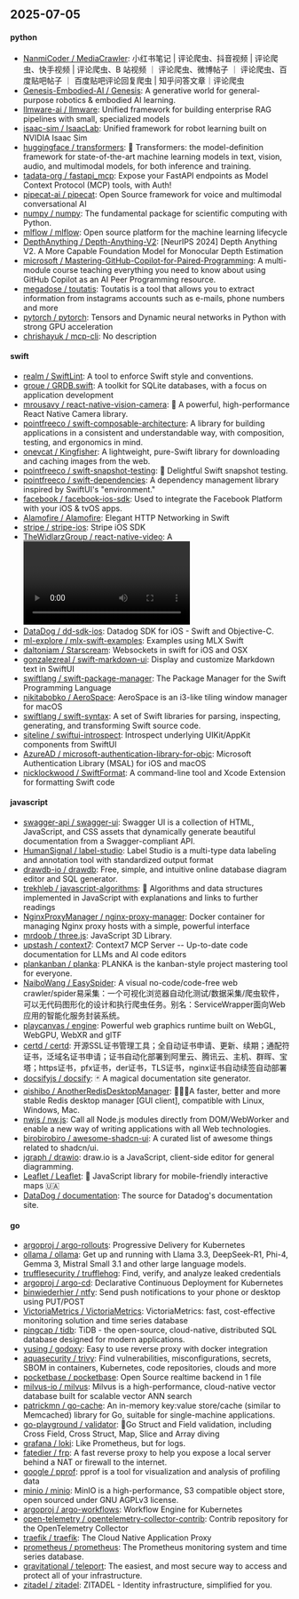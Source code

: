 ## 2025-07-05

#### python
* [NanmiCoder / MediaCrawler](https://github.com/NanmiCoder/MediaCrawler): 小红书笔记 | 评论爬虫、抖音视频 | 评论爬虫、快手视频 | 评论爬虫、B 站视频 ｜ 评论爬虫、微博帖子 ｜ 评论爬虫、百度贴吧帖子 ｜ 百度贴吧评论回复爬虫 | 知乎问答文章｜评论爬虫
* [Genesis-Embodied-AI / Genesis](https://github.com/Genesis-Embodied-AI/Genesis): A generative world for general-purpose robotics & embodied AI learning.
* [llmware-ai / llmware](https://github.com/llmware-ai/llmware): Unified framework for building enterprise RAG pipelines with small, specialized models
* [isaac-sim / IsaacLab](https://github.com/isaac-sim/IsaacLab): Unified framework for robot learning built on NVIDIA Isaac Sim
* [huggingface / transformers](https://github.com/huggingface/transformers): 🤗 Transformers: the model-definition framework for state-of-the-art machine learning models in text, vision, audio, and multimodal models, for both inference and training.
* [tadata-org / fastapi_mcp](https://github.com/tadata-org/fastapi_mcp): Expose your FastAPI endpoints as Model Context Protocol (MCP) tools, with Auth!
* [pipecat-ai / pipecat](https://github.com/pipecat-ai/pipecat): Open Source framework for voice and multimodal conversational AI
* [numpy / numpy](https://github.com/numpy/numpy): The fundamental package for scientific computing with Python.
* [mlflow / mlflow](https://github.com/mlflow/mlflow): Open source platform for the machine learning lifecycle
* [DepthAnything / Depth-Anything-V2](https://github.com/DepthAnything/Depth-Anything-V2): [NeurIPS 2024] Depth Anything V2. A More Capable Foundation Model for Monocular Depth Estimation
* [microsoft / Mastering-GitHub-Copilot-for-Paired-Programming](https://github.com/microsoft/Mastering-GitHub-Copilot-for-Paired-Programming): A multi-module course teaching everything you need to know about using GitHub Copilot as an AI Peer Programming resource.
* [megadose / toutatis](https://github.com/megadose/toutatis): Toutatis is a tool that allows you to extract information from instagrams accounts such as e-mails, phone numbers and more
* [pytorch / pytorch](https://github.com/pytorch/pytorch): Tensors and Dynamic neural networks in Python with strong GPU acceleration
* [chrishayuk / mcp-cli](https://github.com/chrishayuk/mcp-cli): No description

#### swift
* [realm / SwiftLint](https://github.com/realm/SwiftLint): A tool to enforce Swift style and conventions.
* [groue / GRDB.swift](https://github.com/groue/GRDB.swift): A toolkit for SQLite databases, with a focus on application development
* [mrousavy / react-native-vision-camera](https://github.com/mrousavy/react-native-vision-camera): 📸 A powerful, high-performance React Native Camera library.
* [pointfreeco / swift-composable-architecture](https://github.com/pointfreeco/swift-composable-architecture): A library for building applications in a consistent and understandable way, with composition, testing, and ergonomics in mind.
* [onevcat / Kingfisher](https://github.com/onevcat/Kingfisher): A lightweight, pure-Swift library for downloading and caching images from the web.
* [pointfreeco / swift-snapshot-testing](https://github.com/pointfreeco/swift-snapshot-testing): 📸 Delightful Swift snapshot testing.
* [pointfreeco / swift-dependencies](https://github.com/pointfreeco/swift-dependencies): A dependency management library inspired by SwiftUI's "environment."
* [facebook / facebook-ios-sdk](https://github.com/facebook/facebook-ios-sdk): Used to integrate the Facebook Platform with your iOS & tvOS apps.
* [Alamofire / Alamofire](https://github.com/Alamofire/Alamofire): Elegant HTTP Networking in Swift
* [stripe / stripe-ios](https://github.com/stripe/stripe-ios): Stripe iOS SDK
* [TheWidlarzGroup / react-native-video](https://github.com/TheWidlarzGroup/react-native-video): A <Video /> component for react-native
* [DataDog / dd-sdk-ios](https://github.com/DataDog/dd-sdk-ios): Datadog SDK for iOS - Swift and Objective-C.
* [ml-explore / mlx-swift-examples](https://github.com/ml-explore/mlx-swift-examples): Examples using MLX Swift
* [daltoniam / Starscream](https://github.com/daltoniam/Starscream): Websockets in swift for iOS and OSX
* [gonzalezreal / swift-markdown-ui](https://github.com/gonzalezreal/swift-markdown-ui): Display and customize Markdown text in SwiftUI
* [swiftlang / swift-package-manager](https://github.com/swiftlang/swift-package-manager): The Package Manager for the Swift Programming Language
* [nikitabobko / AeroSpace](https://github.com/nikitabobko/AeroSpace): AeroSpace is an i3-like tiling window manager for macOS
* [swiftlang / swift-syntax](https://github.com/swiftlang/swift-syntax): A set of Swift libraries for parsing, inspecting, generating, and transforming Swift source code.
* [siteline / swiftui-introspect](https://github.com/siteline/swiftui-introspect): Introspect underlying UIKit/AppKit components from SwiftUI
* [AzureAD / microsoft-authentication-library-for-objc](https://github.com/AzureAD/microsoft-authentication-library-for-objc): Microsoft Authentication Library (MSAL) for iOS and macOS
* [nicklockwood / SwiftFormat](https://github.com/nicklockwood/SwiftFormat): A command-line tool and Xcode Extension for formatting Swift code

#### javascript
* [swagger-api / swagger-ui](https://github.com/swagger-api/swagger-ui): Swagger UI is a collection of HTML, JavaScript, and CSS assets that dynamically generate beautiful documentation from a Swagger-compliant API.
* [HumanSignal / label-studio](https://github.com/HumanSignal/label-studio): Label Studio is a multi-type data labeling and annotation tool with standardized output format
* [drawdb-io / drawdb](https://github.com/drawdb-io/drawdb): Free, simple, and intuitive online database diagram editor and SQL generator.
* [trekhleb / javascript-algorithms](https://github.com/trekhleb/javascript-algorithms): 📝 Algorithms and data structures implemented in JavaScript with explanations and links to further readings
* [NginxProxyManager / nginx-proxy-manager](https://github.com/NginxProxyManager/nginx-proxy-manager): Docker container for managing Nginx proxy hosts with a simple, powerful interface
* [mrdoob / three.js](https://github.com/mrdoob/three.js): JavaScript 3D Library.
* [upstash / context7](https://github.com/upstash/context7): Context7 MCP Server -- Up-to-date code documentation for LLMs and AI code editors
* [plankanban / planka](https://github.com/plankanban/planka): PLANKA is the kanban-style project mastering tool for everyone.
* [NaiboWang / EasySpider](https://github.com/NaiboWang/EasySpider): A visual no-code/code-free web crawler/spider易采集：一个可视化浏览器自动化测试/数据采集/爬虫软件，可以无代码图形化的设计和执行爬虫任务。别名：ServiceWrapper面向Web应用的智能化服务封装系统。
* [playcanvas / engine](https://github.com/playcanvas/engine): Powerful web graphics runtime built on WebGL, WebGPU, WebXR and glTF
* [certd / certd](https://github.com/certd/certd): 开源SSL证书管理工具；全自动证书申请、更新、续期；通配符证书，泛域名证书申请；证书自动化部署到阿里云、腾讯云、主机、群晖、宝塔；https证书，pfx证书，der证书，TLS证书，nginx证书自动续签自动部署
* [docsifyjs / docsify](https://github.com/docsifyjs/docsify): 🃏 A magical documentation site generator.
* [qishibo / AnotherRedisDesktopManager](https://github.com/qishibo/AnotherRedisDesktopManager): 🚀🚀🚀A faster, better and more stable Redis desktop manager [GUI client], compatible with Linux, Windows, Mac.
* [nwjs / nw.js](https://github.com/nwjs/nw.js): Call all Node.js modules directly from DOM/WebWorker and enable a new way of writing applications with all Web technologies.
* [birobirobiro / awesome-shadcn-ui](https://github.com/birobirobiro/awesome-shadcn-ui): A curated list of awesome things related to shadcn/ui.
* [jgraph / drawio](https://github.com/jgraph/drawio): draw.io is a JavaScript, client-side editor for general diagramming.
* [Leaflet / Leaflet](https://github.com/Leaflet/Leaflet): 🍃 JavaScript library for mobile-friendly interactive maps 🇺🇦
* [DataDog / documentation](https://github.com/DataDog/documentation): The source for Datadog's documentation site.

#### go
* [argoproj / argo-rollouts](https://github.com/argoproj/argo-rollouts): Progressive Delivery for Kubernetes
* [ollama / ollama](https://github.com/ollama/ollama): Get up and running with Llama 3.3, DeepSeek-R1, Phi-4, Gemma 3, Mistral Small 3.1 and other large language models.
* [trufflesecurity / trufflehog](https://github.com/trufflesecurity/trufflehog): Find, verify, and analyze leaked credentials
* [argoproj / argo-cd](https://github.com/argoproj/argo-cd): Declarative Continuous Deployment for Kubernetes
* [binwiederhier / ntfy](https://github.com/binwiederhier/ntfy): Send push notifications to your phone or desktop using PUT/POST
* [VictoriaMetrics / VictoriaMetrics](https://github.com/VictoriaMetrics/VictoriaMetrics): VictoriaMetrics: fast, cost-effective monitoring solution and time series database
* [pingcap / tidb](https://github.com/pingcap/tidb): TiDB - the open-source, cloud-native, distributed SQL database designed for modern applications.
* [yusing / godoxy](https://github.com/yusing/godoxy): Easy to use reverse proxy with docker integration
* [aquasecurity / trivy](https://github.com/aquasecurity/trivy): Find vulnerabilities, misconfigurations, secrets, SBOM in containers, Kubernetes, code repositories, clouds and more
* [pocketbase / pocketbase](https://github.com/pocketbase/pocketbase): Open Source realtime backend in 1 file
* [milvus-io / milvus](https://github.com/milvus-io/milvus): Milvus is a high-performance, cloud-native vector database built for scalable vector ANN search
* [patrickmn / go-cache](https://github.com/patrickmn/go-cache): An in-memory key:value store/cache (similar to Memcached) library for Go, suitable for single-machine applications.
* [go-playground / validator](https://github.com/go-playground/validator): 💯Go Struct and Field validation, including Cross Field, Cross Struct, Map, Slice and Array diving
* [grafana / loki](https://github.com/grafana/loki): Like Prometheus, but for logs.
* [fatedier / frp](https://github.com/fatedier/frp): A fast reverse proxy to help you expose a local server behind a NAT or firewall to the internet.
* [google / pprof](https://github.com/google/pprof): pprof is a tool for visualization and analysis of profiling data
* [minio / minio](https://github.com/minio/minio): MinIO is a high-performance, S3 compatible object store, open sourced under GNU AGPLv3 license.
* [argoproj / argo-workflows](https://github.com/argoproj/argo-workflows): Workflow Engine for Kubernetes
* [open-telemetry / opentelemetry-collector-contrib](https://github.com/open-telemetry/opentelemetry-collector-contrib): Contrib repository for the OpenTelemetry Collector
* [traefik / traefik](https://github.com/traefik/traefik): The Cloud Native Application Proxy
* [prometheus / prometheus](https://github.com/prometheus/prometheus): The Prometheus monitoring system and time series database.
* [gravitational / teleport](https://github.com/gravitational/teleport): The easiest, and most secure way to access and protect all of your infrastructure.
* [zitadel / zitadel](https://github.com/zitadel/zitadel): ZITADEL - Identity infrastructure, simplified for you.
